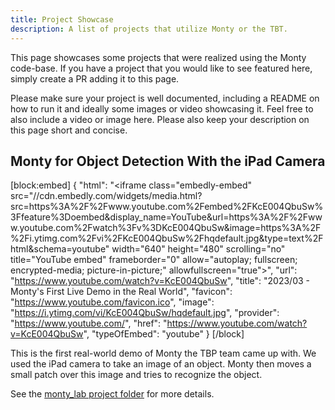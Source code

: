 ```yaml
---
title: Project Showcase
description: A list of projects that utilize Monty or the TBT.
---
```

This page showcases some projects that were realized using the Monty code-base. If you have a project that you would like to see featured here, simply create a PR adding it to this page. 

Please make sure your project is well documented, including a README on how to run it and ideally some images or video showcasing it. Feel free to also include a video or image here. Please also keep your description on this page short and concise.

## Monty for Object Detection With the iPad Camera

[block:embed]
{
  "html": "<iframe class=\"embedly-embed\" src=\"//cdn.embedly.com/widgets/media.html?src=https%3A%2F%2Fwww.youtube.com%2Fembed%2FKcE004QbuSw%3Ffeature%3Doembed&display_name=YouTube&url=https%3A%2F%2Fwww.youtube.com%2Fwatch%3Fv%3DKcE004QbuSw&image=https%3A%2F%2Fi.ytimg.com%2Fvi%2FKcE004QbuSw%2Fhqdefault.jpg&type=text%2Fhtml&schema=youtube\" width=\"640\" height=\"480\" scrolling=\"no\" title=\"YouTube embed\" frameborder=\"0\" allow=\"autoplay; fullscreen; encrypted-media; picture-in-picture;\" allowfullscreen=\"true\"></iframe>",
  "url": "https://www.youtube.com/watch?v=KcE004QbuSw",
  "title": "2023/03 - Monty's First Live Demo in the Real World",
  "favicon": "https://www.youtube.com/favicon.ico",
  "image": "https://i.ytimg.com/vi/KcE004QbuSw/hqdefault.jpg",
  "provider": "https://www.youtube.com/",
  "href": "https://www.youtube.com/watch?v=KcE004QbuSw",
  "typeOfEmbed": "youtube"
}
[/block]

This is the first real-world demo of Monty the TBP team came up with. We used the iPad camera to take an image of an object. Monty then moves a small patch over this image and tries to recognize the object.

See the [monty_lab project folder](https://github.com/thousandbrainsproject/monty_lab/tree/main/monty_meets_world) for more details.


